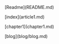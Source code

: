 \[Readme\]\(README.md\)

\[index\]\(article1.md\)

\[chapter1\]\(chapter1.md\)

\[blog\]\(blog/blog.md\)

